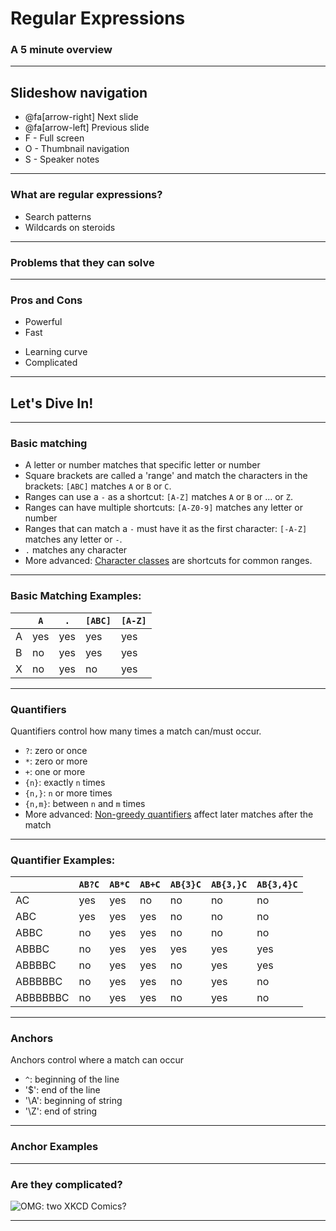 # Regular Expressions

### A 5 minute overview

---

## Slideshow navigation

 * @fa[arrow-right] Next slide
 * @fa[arrow-left] Previous slide
 * F - Full screen
 * O - Thumbnail navigation
 * S - Speaker notes

---

### What are regular expressions?

 * Search patterns
 * Wildcards on steroids

---

### Problems that they can solve

 

---

### Pros and Cons

 + Powerful
 + Fast
 - Learning curve
 - Complicated

---

## Let's Dive In!

---

### Basic matching

 * A letter or number matches that specific letter or number
 * Square brackets are called a 'range' and match the characters in the brackets: `[ABC]` matches `A` or `B` or `C`.
 * Ranges can use a `-` as a shortcut: `[A-Z]` matches `A` or `B` or ... or `Z`.
 * Ranges can have multiple shortcuts: `[A-Z0-9]` matches any letter or number
 * Ranges that can match a `-` must have it as the first character: `[-A-Z]` matches any letter or `-`.
 * `.` matches any character
 * More advanced: [Character classes](#character-classes) are shortcuts for common ranges.

---

### Basic Matching Examples:

|         |`A`   |`.`   |`[ABC]`|`[A-Z]` |
| -----   |------|------|-------|--------|
| A       | yes  | yes  | yes   | yes    |
| B       | no   | yes  | yes   | yes    |
| X       | no   | yes  | no    | yes    |

---

### Quantifiers

Quantifiers control how many times a match can/must occur.

 * `?`: zero or once
 * `*`: zero or more
 * `+`: one or more
 * `{n}`: exactly `n` times
 * `{n,}`: `n` or more times
 * `{n,m}`: between `n` and `m` times
 * More advanced: [Non-greedy quantifiers](#nongreedy-quantifiers) affect later matches after the match

---
### Quantifier Examples:

|         |`AB?C`|`AB*C`|`AB+C`|`AB{3}C`|`AB{3,}C`|`AB{3,4}C`|
| -----   |------|------|------|--------|---------|---------|
| AC      | yes  | yes  | no   | no     | no      | no      |
| ABC     | yes  | yes  | yes  | no     | no      | no      |
| ABBC    | no   | yes  | yes  | no     | no      | no      |
| ABBBC   | no   | yes  | yes  | yes    | yes     | yes     |
| ABBBBC  | no   | yes  | yes  | no     | yes     | yes     |
| ABBBBBC | no   | yes  | yes  | no     | yes     | no      |
| ABBBBBBC| no   | yes  | yes  | no     | yes     | no      |

---

### Anchors

Anchors control where a match can occur

 * `^`: beginning of the line
 * '$': end of the line
 * '\A': beginning of string
 * '\Z': end of string

---

### Anchor Examples

---

### Are they complicated?

![OMG: two XKCD Comics?](https://imgs.xkcd.com/comics/regex_golf.png)

---
